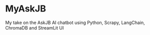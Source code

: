 
# MyAskJB

My take on the AskJB AI chatbot using Python, Scrapy, LangChain, ChromaDB and StreamLit UI

